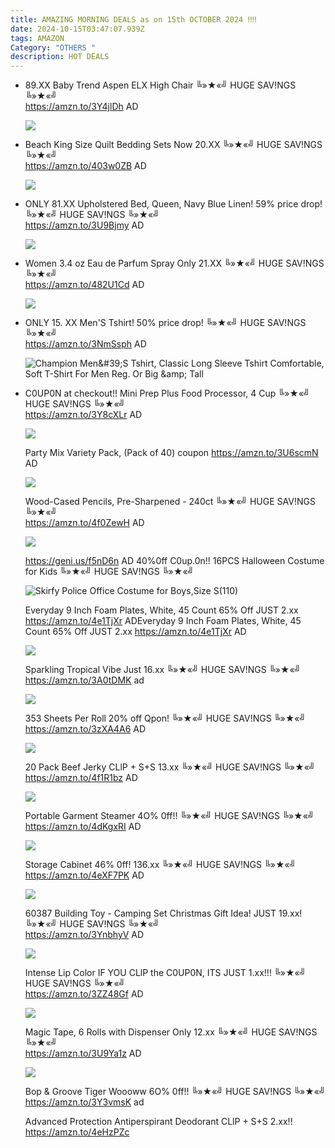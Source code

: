 ```yaml
---
title: AMAZING MORNING DEALS as on 15th OCTOBER 2024 ‼‼
date: 2024-10-15T03:47:07.939Z
tags: AMAZON
Category: "OTHERS "
description: HOT DEALS
---
```

* 89.XX Baby Trend Aspen ELX High Chair
  ╚»★«╝ HUGE SAV!NGS ╚»★«╝\
  https://amzn.to/3Y4jlDh    AD<!--StartFragment-->

  ![](https://m.media-amazon.com/images/I/71fgzXneCvL._SL1500_.jpg)
* Beach King Size Quilt Bedding Sets
  Now 20.XX
  ╚»★«╝ HUGE SAV!NGS ╚»★«╝\
  https://amzn.to/403w0ZB    AD<!--StartFragment-->

  ![](https://m.media-amazon.com/images/I/81njXsLyVtL._AC_SL1500_.jpg)
* ONLY 81.XX 
  Upholstered Bed, Queen, Navy Blue Linen! 
  59% price drop!
  ╚»★«╝ HUGE SAV!NGS ╚»★«╝\
  https://amzn.to/3U9Bjmy  AD<!--StartFragment-->

  ![](https://m.media-amazon.com/images/I/81HioJNVKOL._AC_SX569_.jpg)
* Women 3.4 oz Eau de Parfum Spray
  Only 21.XX
  ╚»★«╝ HUGE SAV!NGS ╚»★«╝\
  https://amzn.to/482U1Cd   AD<!--StartFragment-->

  ![](https://m.media-amazon.com/images/I/41AjKQGl7sL._SL1000_.jpg)
* ONLY 15. XX
  Men'S Tshirt! 50% price drop!
  ╚»★«╝ HUGE SAV!NGS ╚»★«╝\
  https://amzn.to/3NmSsph    AD<!--StartFragment-->

  ![Champion Men\&#39;S Tshirt, Classic Long Sleeve Tshirt Comfortable, Soft T-Shirt For Men Reg. Or Big \&amp; Tall](https://m.media-amazon.com/images/I/81AtshYiw+L._AC_SX679_.jpg)
* C0UP0N at checkout!!
  Mini Prep Plus Food Processor, 4 Cup
  ╚»★«╝ HUGE SAV!NGS ╚»★«╝\
  https://amzn.to/3Y8cXLr   AD<!--StartFragment-->

  ![](https://m.media-amazon.com/images/I/71aAd5oU9KL._AC_SL1500_.jpg)

  Party Mix Variety Pack, (Pack of 40)
  coupon
  https://amzn.to/3U6scmN   AD<!--StartFragment-->

  ![](https://m.media-amazon.com/images/I/81qMZZrwH5L._SL1500_.jpg)

  Wood-Cased Pencils, Pre-Sharpened - 240ct
  ╚»★«╝ HUGE SAV!NGS ╚»★«╝\
  https://amzn.to/4f0ZewH   AD<!--StartFragment-->

  ![](https://m.media-amazon.com/images/I/81-YBmP5VML._AC_SL1500_.jpg)

  https://geni.us/f5nD6n    AD
  40%0ff C0up.0n!!
  16PCS Halloween Costume for Kids
  ╚»★«╝ HUGE SAV!NGS ╚»★«╝   <!--StartFragment-->

  ![Skirfy Police Office Costume for Boys,Size S(110)](https://m.media-amazon.com/images/I/71twH+bqAmL._SX679_.jpg)

  Everyday 9 Inch Foam Plates, White, 45 Count
  65% Off JUST 2.xx
  https://amzn.to/4e1TjXr  ADEveryday 9 Inch Foam Plates, White, 45 Count
  65% Off JUST 2.xx
  https://amzn.to/4e1TjXr  AD<!--StartFragment-->

  ![](https://m.media-amazon.com/images/I/81KiABpPqkL._AC_SL1500_.jpg)

  Sparkling Tropical Vibe
  Just 16.xx
  ╚»★«╝ HUGE SAV!NGS ╚»★«╝\
  https://amzn.to/3A0tDMK   ad<!--StartFragment-->

  ![](https://m.media-amazon.com/images/I/81WzvIlmrDL._SL1500_.jpg)

  353 Sheets Per Roll
  20% off Qpon! 
  ╚»★«╝ HUGE SAV!NGS ╚»★«╝\
  https://amzn.to/3zXA4A6    AD<!--StartFragment-->

  ![](https://m.media-amazon.com/images/I/81vN6XC6J3L._AC_SL1500_.jpg)

  20 Pack Beef Jerky 
  CLlP + S+S 13.xx 
  ╚»★«╝ HUGE SAV!NGS ╚»★«╝\
  https://amzn.to/4f1R1bz   AD<!--StartFragment-->

  ![](https://m.media-amazon.com/images/I/7160CJTqUIL._SL1500_.jpg)

  Portable Garment Steamer
  4O% 0ff!! 
  ╚»★«╝ HUGE SAV!NGS ╚»★«╝\
  https://amzn.to/4dKgxRI    AD<!--StartFragment-->

  ![](https://m.media-amazon.com/images/I/61YpDQgxRkL._AC_SL1500_.jpg)

  Storage Cabinet 
  46% 0ff! 136.xx 
  ╚»★«╝ HUGE SAV!NGS ╚»★«╝\
  https://amzn.to/4eXF7PK     AD<!--StartFragment-->

  ![](https://m.media-amazon.com/images/I/61SQSHWJX+L._AC_SL1500_.jpg)

  60387 Building Toy - Camping Set
  Christmas Gift Idea! JUST 19.xx! 
  ╚»★«╝ HUGE SAV!NGS ╚»★«╝\
  https://amzn.to/3YnbhyV    AD<!--StartFragment-->

  ![](https://m.media-amazon.com/images/I/81P4BpK3xvL._AC_SL1500_.jpg)

  Intense Lip Color 
  IF YOU CLlP the C0UP0N, ITS JUST  1.xx!!!
  ╚»★«╝ HUGE SAV!NGS ╚»★«╝\
  https://amzn.to/3ZZ48Gf   AD<!--StartFragment-->

  ![](https://m.media-amazon.com/images/I/61CvAY6pCDL._SL1500_.jpg)

  Magic Tape, 6 Rolls with Dispenser
  Only 12.xx
  ╚»★«╝ HUGE SAV!NGS ╚»★«╝\
  https://amzn.to/3U9Ya1z   AD<!--StartFragment-->

  ![](https://m.media-amazon.com/images/I/71Y2em1MtzL._AC_SL1500_.jpg)

  Bop & Groove Tiger 
  Woooww 6O% 0ff!! 
  ╚»★«╝ HUGE SAV!NGS ╚»★«╝\
  https://amzn.to/3Y3vmsK   ad

  Advanced Protection Antiperspirant Deodorant
  CLlP + S+S 2.xx!!
  https://amzn.to/4eHzPZc
